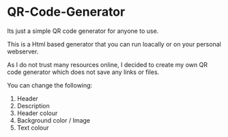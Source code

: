 # QR-Code-Generator
Its just a simple QR code generator for anyone to use.

This is a Html based generator that you can run loacally or on your personal webserver.

As I do not trust many resources online, I decided to create my own QR code generator which does not save any links or files.

You can change the following:
1. Header
2. Description
3. Header colour
4. Background color / Image
5. Text colour
